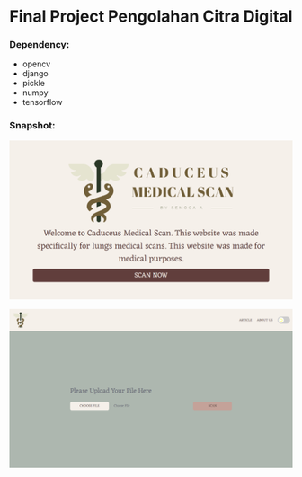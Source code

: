 <h1>Final Project Pengolahan Citra Digital</h1>


<h3>Dependency:</h3>
  
<p>
  <ul>
    <li>opencv</li>
    <li>django</li>
    <li>pickle</li>
    <li>numpy</li>
    <li>tensorflow</li>
  </ul>  
</p>

<h3>Snapshot:</h3>

<p><img src="snapshot_1.png"></p>
<p><img src="snapshot_2.png"></p>
